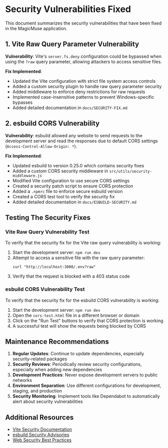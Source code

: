 # Security Vulnerabilities Fixed

This document summarizes the security vulnerabilities that have been fixed in the MagicMuse application.

## 1. Vite Raw Query Parameter Vulnerability

**Vulnerability**: Vite's `server.fs.deny` configuration could be bypassed when using the `?raw` query parameter, allowing attackers to access sensitive files.

**Fix Implemented**:
- Updated the Vite configuration with strict file system access controls
- Added a custom security plugin to handle raw query parameter security
- Added middleware to enforce deny restrictions for raw requests
- Implemented case-insensitive patterns to prevent Windows-specific bypasses
- Added detailed documentation in `docs/SECURITY-FIX.md`

## 2. esbuild CORS Vulnerability

**Vulnerability**: esbuild allowed any website to send requests to the development server and read the responses due to default CORS settings (`Access-Control-Allow-Origin: *`).

**Fix Implemented**:
- Updated esbuild to version 0.25.0 which contains security fixes
- Added a custom CORS security middleware in `src/utils/security-middleware.js`
- Modified Vite configuration to use secure CORS settings
- Created a security patch script to ensure CORS protection
- Added a `.npmrc` file to enforce secure esbuild version
- Created a CORS test tool to verify the security fix
- Added detailed documentation in `docs/ESBUILD-SECURITY.md`

## Testing The Security Fixes

### Vite Raw Query Vulnerability Test

To verify that the security fix for the Vite raw query vulnerability is working:

1. Start the development server: `npm run dev`
2. Attempt to access a sensitive file with the raw query parameter:
   ```
   curl "http://localhost:3000/.env?raw"
   ```
3. Verify that the request is blocked with a 403 status code

### esbuild CORS Vulnerability Test

To verify that the security fix for the esbuild CORS vulnerability is working:

1. Start the development server: `npm run dev`
2. Open the `cors-test.html` file in a different browser or domain
3. Click on the "Run Test" buttons to verify that CORS protection is working
4. A successful test will show the requests being blocked by CORS

## Maintenance Recommendations

1. **Regular Updates**: Continue to update dependencies, especially security-related packages
2. **Security Reviews**: Periodically review security configurations, especially when adding new dependencies
3. **Development Practices**: Never expose development servers to public networks
4. **Environment Separation**: Use different configurations for development, staging, and production
5. **Security Monitoring**: Implement tools like Dependabot to automatically alert about security vulnerabilities

## Additional Resources

- [Vite Security Documentation](https://vitejs.dev/guide/security.html)
- [esbuild Security Advisories](https://github.com/evanw/esbuild/security/advisories)
- [Web Security Best Practices](https://developer.mozilla.org/en-US/docs/Web/Security/Information_Security_Basics)
